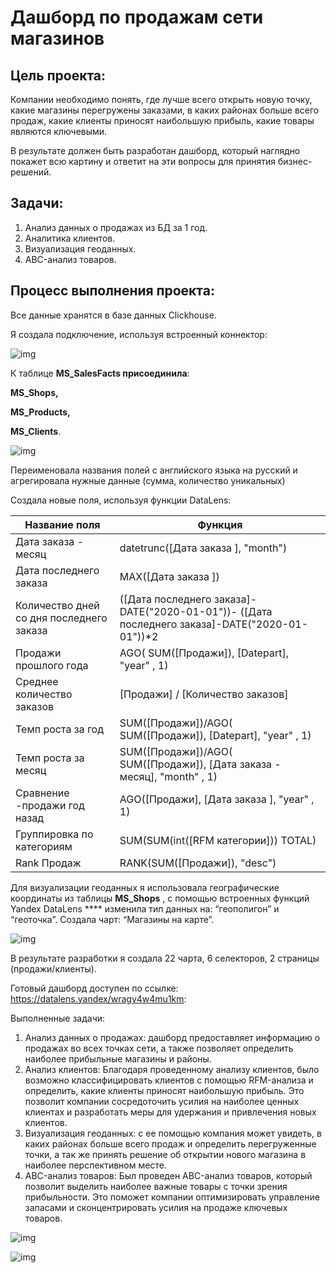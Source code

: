 # Дашборд по продажам сети магазинов

## Цель проекта:

Компании необходимо понять, где лучше всего открыть новую точку, какие магазины перегружены заказами, в каких районах больше всего продаж, какие клиенты приносят наибольшую прибыль, какие товары являются ключевыми. 

В результате должен быть разработан дашборд, который наглядно покажет всю картину и ответит на эти вопросы для принятия бизнес-решений.

## Задачи:

1. Анализ данных о продажах из БД за 1 год.
2. Аналитика клиентов.
3. Визуализация геоданных.
4. ABC-анализ товаров.

## Процесс выполнения проекта:

Все данные хранятся в базе данных Clickhouse.

Я создала подключение, используя встроенный коннектор:

![img](https://github.com/Jessjesss/Project_SalesDashboard/blob/master/img/1.png)

К таблице **MS_SalesFacts присоединила**:

**MS_Shops,**

**MS_Products,**

**MS_Clients**.

![img](https://github.com/Jessjesss/Project_SalesDashboard/blob/master/img/2.png)

Переименовала названия полей с английского языка на русский и агрегировала нужные данные (сумма, количество уникальных)

Создала новые поля, используя функции DataLens:

| Название поля | Функция |
| --- | --- |
| Дата заказа - месяц | datetrunc([Дата заказа ], "month") |
| Дата последнего заказа | MAX([Дата заказа ]) |
| Количество дней со дня последнего заказа | ([Дата последнего заказа]-DATE("2020-01-01"))- ([Дата последнего заказа]-DATE("2020-01-01"))*2 |
| Продажи прошлого года | AGO( SUM([Продажи]), [Datepart], "year" , 1) |
| Среднее количество заказов | [Продажи] / [Количество заказов] |
| Темп роста за год | SUM([Продажи])/AGO( SUM([Продажи]), [Datepart], "year" , 1) |
| Темп роста за месяц | SUM([Продажи])/AGO( SUM([Продажи]), [Дата заказа - месяц], "month" , 1) |
| Сравнение -продажи год назад | AGO([Продажи], [Дата заказа ], "year" , 1) |
| Группировка по категориям | SUM(SUM(int([RFM категории])) TOTAL) |
| Rank Продаж | RANK(SUM([Продажи]), "desc") |

Для визуализации геоданных я использовала географические координаты из таблицы **MS_Shops** , с помощью встроенных функций Yandex DataLens **** изменила тип данных на: “геополигон” и “геоточка”. Создала чарт: “Магазины на карте”.

![img](https://github.com/Jessjesss/Project_SalesDashboard/blob/master/img/3.png)

В результате разработки я создала 22 чарта, 6 селекторов, 2 страницы (продажи/клиенты). 

Готовый дашборд доступен по ссылке: https://datalens.yandex/wragy4w4mu1km:

Выполненные задачи:
1. Анализ данных о продажах: дашборд предоставляет информацию о продажах во всех точках сети, а также позволяет определить наиболее прибыльные магазины и районы. 
2. Анализ клиентов: Благодаря проведенному анализу клиентов, было возможно классифицировать клиентов с помощью RFM-анализа и определить, какие клиенты приносят наибольшую прибыль. Это позволит компании сосредоточить усилия на наиболее ценных клиентах и разработать меры для удержания и привлечения новых клиентов.
3. Визуализация геоданных: с ее помощью компания может увидеть, в каких районах больше всего продаж и определить перегруженные точки, а так же принять решение об открытии нового магазина в наиболее перспективном месте.
4. ABC-анализ товаров: Был проведен ABC-анализ товаров, который позволит выделить наиболее важные товары с точки зрения прибыльности. Это поможет компании оптимизировать управление запасами и сконцентрировать усилия на продаже ключевых товаров.

![img](https://github.com/Jessjesss/Project_SalesDashboard/blob/master/img/4.png)

![img](https://github.com/Jessjesss/Project_SalesDashboard/blob/master/img/5.png)
